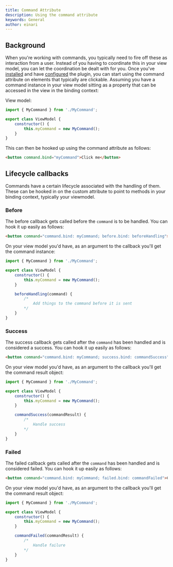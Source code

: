```yaml
---
title: Command Attribute
description: Using the command attribute
keywords: General
author: einari
---
```

## Background

When you're working with commands, you typically need to fire off these as interaction from a user.
Instead of you having to coordinate this in your view model, you can let the coordination be dealt with for you.
Once you've [installed](../../installing) and have [configured](../../using) the plugin, you can start using
the command attribute on elements that typically are clickable. Assuming you have a command instance in your
view model sitting as a property that can be accessed in the view in the binding context:

View model:

```javascript
import { MyCommand } from './MyCommand';

export class ViewModel {
    constructor() {
        this.myCommand = new MyCommand();
    }
}
```

This can then be hooked up using the command attribute as follows:

```html
<button command.bind="myCommand">Click me</button>
```

## Lifecycle callbacks

Commands have a certain lifecycle associated with the handling of them. These can be hooked in on the custom attribute to point
to methods in your binding context, typically your viewmodel.

### Before

The before callback gets called before the `command` is to be handled. You can hook it up easily as follows:

```html
<button command="command.bind: myCommand; before.bind: beforeHandling">Click me</button>
```

On your view model you'd have, as an argument to the callback you'll get the command instance:

```javascript
import { MyCommand } from './MyCommand';

export class ViewModel {
    constructor() {
        this.myCommand = new MyCommand();
    }

    beforeHandling(command) {
        /*
            Add things to the command before it is sent
        */
    }
}
```

### Success

The success callback gets called after the `command` has been handled and is considered a success. You can hook it up easily as follows:

```html
<button command="command.bind: myCommand; success.bind: commandSuccess">Click me</button>
```

On your view model you'd have, as an argument to the callback you'll get the command result object:

```javascript
import { MyCommand } from './MyCommand';

export class ViewModel {
    constructor() {
        this.myCommand = new MyCommand();
    }

    commandSuccess(commandResult) {
        /*
            Handle success
        */
    }
}
```

### Failed

The failed callback gets called after the `command` has been handled and is considered failed. You can hook it up easily as follows:

```html
<button command="command.bind: myCommand; failed.bind: commandFailed">Click me</button>
```

On your view model you'd have, as an argument to the callback you'll get the command result object:

```javascript
import { MyCommand } from './MyCommand';

export class ViewModel {
    constructor() {
        this.myCommand = new MyCommand();
    }

    commandFailed(commandResult) {
        /*
            Handle failure
        */
    }
}
```
